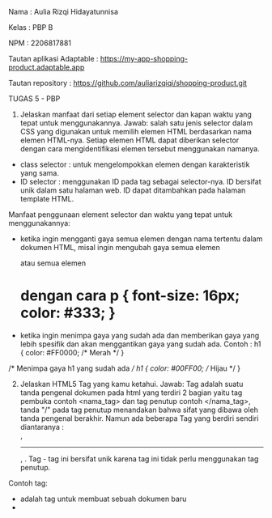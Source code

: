 Nama : Aulia Rizqi Hidayatunnisa

Kelas : PBP B

NPM : 2206817881

Tautan aplikasi Adaptable : https://my-app-shopping-product.adaptable.app

Tautan repository : https://github.com/auliarizqiqi/shopping-product.git

TUGAS 5 - PBP

1. Jelaskan manfaat dari setiap element selector dan kapan waktu yang tepat untuk menggunakannya.
Jawab: salah satu jenis selector dalam CSS yang digunakan untuk memilih elemen HTML berdasarkan nama elemen HTML-nya. Setiap elemen HTML dapat diberikan selector dengan cara mengidentifikasi elemen tersebut menggunakan namanya. 
- class selector : untuk mengelompokkan elemen dengan karakteristik yang sama.
- ID selector : menggunakan ID pada tag sebagai selector-nya. ID bersifat unik dalam satu halaman web. ID dapat ditambahkan pada halaman template HTML.

Manfaat penggunaan element selector dan waktu yang tepat untuk menggunakannya:

- ketika ingin mengganti gaya semua elemen dengan nama tertentu dalam dokumen HTML, misal ingin mengubah gaya semua elemen <p> atau semua elemen <h1> dengan cara p {
    font-size: 16px;
    color: #333;
}
- ketika ingin menimpa gaya yang sudah ada dan memberikan gaya yang lebih spesifik dan akan menggantikan gaya yang sudah ada. Contoh : 
h1 {
    color: #FF0000; /* Merah */
}

/* Menimpa gaya h1 yang sudah ada */
h1 {
    color: #00FF00; /* Hijau */
}


2. Jelaskan HTML5 Tag yang kamu ketahui.
Jawab: Tag adalah suatu tanda pengenal dokumen pada html yang terdiri 2 bagian yaitu tag pembuka contoh <nama_tag> dan tag penutup contoh </nama_tag>, tanda "/" pada tag penutup menandakan bahwa sifat yang dibawa oleh tanda pengenal berakhir. Namun ada beberapa Tag yang berdiri sendiri diantaranya : <br/>, <hr/>, <img src="" />. Tag - tag ini bersifat unik karena tag ini tidak perlu menggunakan tag penutup.

Contoh tag:
- <html> adalah tag untuk membuat sebuah dokumen baru
- <title> adalah tag untuk membuat judul dari sebuah halaman
- <body> adalah tag untuk membuar body/tubuh dari sebuah halaman
- <p> adalah tag untuk membuat paragraf
- <button> adalah tag untuk membuat sebuah tombol yang dapat diklik

sumber: https://codepolitan.com/blog/pengenalan-html5-belajar-html

https://gilacoding.com/read/tag-tag-pada-html-beserta-fungsinya

3. Jelaskan perbedaan antara margin dan padding.
Jawab: Margin: mengosongkan area di sekitar border (transparan), sedangkan Padding: mengosongkan area di sekitar konten (transparan).
Dalam CSS, margin adalah ruang di sekitar batas elemen, sedangkan padding adalah ruang antara batas elemen dan konten elemen. Dengan kata lain, properti margin mengontrol ruang di luar elemen, dan properti padding mengontrol ruang di dalam elemen.
Kegunaan margin:
- mengubah posisi elemen pada halaman
- atur jarak antar elemen terdekat
- menginginkan elemen yang tumpang tindih

Kegunaan padding;
- menambahkan spasi antara content dan border
- mengubah ukuran element

sumber: https://blog.hubspot.com/website/css-margin-vs-padding


4. Jelaskan perbedaan antara framework CSS Tailwind dan Bootstrap. Kapan sebaiknya kita menggunakan Bootstrap daripada Tailwind, dan sebaliknya?
Jawab: Perbedaan framework CSS Tailwind dan Bootstrap dari berbagai aspek:
- Desain
Bootstrap sering kali menghasilkan tampilan yang lebih konsisten di seluruh proyek karena menggunakan komponen yang telah didefinisikan.Sedangkan tailwind memberikan fleksibilitas dan adaptabilitas tinggi terhadap proyek

- Fleksibilitas
Bootstrap menggunakan gaya dan komponen yang telah didefinisikan, yang memiliki tampilan yang sudah jadi dan dapat digunakan secara langsung. Sedangkan tailwind membangun tampilan dengan menggabungkan kelas-kelas utilitas yang telah didefinisikan sebelumnya.

- Ukuran File
Bootstrap memiliki file CSS yang lebih besar dibandingkan dengan Tailwind CSS karena termasuk banyak komponen yang telah didefinisikan. Sedangkan tailwind CSS memiliki file CSS yang lebih kecil sedikit dibandingkan Bootstrap dan hanya akan memuat kelas-kelas utilitas yang ada.

- Pembelajaran
Bootstrap memiliki pembelajaran yang lebih cepat untuk pemula karena dapat mulai dengan komponen yang telah didefinisikan. Sedangkan tailwind CSS memiliki pembelajaran yang lebih curam karena memerlukan pemahaman terhadap kelas-kelas utilitas yang tersedia dan bagaimana menggabungkannya untuk mencapai tampilan yang diinginkan.

Sebaiknya kita menggunakan Bootstrap daripada Tailwind ketika kita ingin membuat proyek dengan desain tradisional yang membutuhkan kerangka kerja yang stabil dan mudah digunakan, memerlukan fitur dan komponen yang siap pakai, dan direkomendasikan untuk pemula karena dapat mulai dengan komponen yang telah didefinisikan. 
Namun, sebaiknya kita menggunakan Tailwind daripada Bootstrap ketika kita ingin menggunakan class yang sangat spesifik, dan memberikan kebebasan kreatif, serta membutuhkan ukuran file yang lebih ringan dan ketika kita menggunakan banyak class utilitas dalam kode, ukuran file CSS dapat meningkat.

sumber: tutorial 4 PBP

https://codepolitan.com/blog/perbedaan-bootstrap-dan-tailwind



5. Jelaskan bagaimana cara kamu mengimplementasikan checklist di atas secara step-by-step (bukan hanya sekadar mengikuti tutorial).
Jawab:
-  Kustomisasi desain pada templat HTML yang telah dibuat pada Tugas 4 dengan menggunakan CSS atau CSS framework (seperti Bootstrap, Tailwind, Bulma) dengan ketentuan sebagai berikut: 
    -  Kustomisasi halaman login, register, dan tambah inventori semenarik mungkin.
    - Kustomisasi halaman daftar inventori menjadi lebih berwarna maupun menggunakan apporach lain seperti menggunakan Card.

Saya menambahkan inventori berupa size atau ukuran dari produk tersebut menggunakan charField. Kustomisasi halaman login dan register dengan memberikan warna dan mengubah letak bar login agar berada di tengah dengan menambahkan potongan kode di file main.html
Saya juga menggunakan card yang sumbernya saya peroleh dari https://getbootstrap.com/docs/5.3/components/card/ menggunakan bootstrap pada halaman main.html 
Kemudian saya menambahkan fitur edit pada aplikasi dengan membuat fungsi baru bernama edit_product di file views.py yang ada pada subdeirektori main yang menerima parameter request dan id. Lalu membuat berkas html baru dengan nama edit_product.html pada subdirektori main/templates. Isi berkas tersebut dengan template potongan kode. Buka urls.py yang berada pada direktori main dan import fungsi edit_product yang sudah dibuat. Tambahkan path url ke dalam urlpatterns untuk mengakses fungsi yang sudah diimpor tadi. Buka main.html yang berada pada subdirektori main/templates. Tambahkan potongan kode berikut sejajar dengan elemen <td> terakhir agar terlihat tombol edit pada setiap baris tabel.

Kemudian saya membuat fungsi untuk menghapus data produk dengan membuat fungsi baru dengan nama delete_product yang menerima parameter request dan id pada views.py di folder main untuk menghapus data produk. Buka urls.py yang ada pada folder main dan impor fungsi yang sudah dibuat tadi. Tambahkan path url ke dalam urlpatterns untuk mengakses fungsi yang sudah diimpor. Bukalah berkas main.html yang ada pada folder main/templates dan ubahlah kode yang sudah ada menjadi seperti berikut agar terdapat tombol hapus untuk setiap produk.

- Menjawab beberapa pertanyaan berikut pada README.md pada root folder (silakan modifikasi README.md yang telah kamu buat sebelumnya; tambahkan subjudul untuk setiap tugas).
Menjawab semua pertanyaan di README.md, saya berikan keterangan setiap jawaban merupakan tugas ke berapa. 

- Melakukan add-commit-push ke GitHub.
Buka terminal dan masukkan perintah berikut untuk melakukan push ke Github:
git add .
git commit -m "tugas 5 selesai"
git push -u origin master


TUGAS 4 - PBP
1. Apa itu Django UserCreationForm, dan jelaskan apa kelebihan dan kekurangannya?
Jawab: UserCreationForm adalah impor formulir bawaan yang memudahkan pembuatan formulir pendaftaran pengguna dalam aplikasi web. Dengan formulir ini, pengguna baru dapat mendaftar dengan mudah di situs web Anda tanpa harus menulis kode dari awal.

Kelebihan: 
- Tidak perlu mendefinisikan form pendaftaran dari awal sehingga dapat mempercepat proses pengembangan aplikasi
- Form ini sudah memiliki validasi bawaaan untuk field-field yang ada, seperti memeriksa apakah nama user sudah atau belum


Kekurangan:
- Perlu membuat form custom sendiri jika ingin memberi field tambahan walaupun sudah disediakan form untuk kebutuhan dasar
- Hanya menangani pendaftaran user, jika ingin fitur lain seperti konfirmasi email harus menambahkannya sendiri


2. Apa perbedaan antara autentikasi dan otorisasi dalam konteks Django, dan mengapa keduanya penting?
Jawab:
- Autentikasi adalah proses verifikasi identitas pengguna. Dalam aplikasi web, hal ini biasanya melibatkan pemeriksaan kredensial pengguna (misalnya, nama pengguna dan kata sandi) terhadap database pengguna terdaftar. Jika kredensial yang diberikan cocok dengan pengguna di database, pengguna tersebut dianggap diautentikasi. Sistem autentikasi bawaan Django menyediakan kerangka kerja yang kuat dan fleksibel untuk mengelola otentikasi pengguna. Ini mencakup Usermodel untuk menyimpan informasi pengguna, serta tampilan dan formulir untuk menangani registrasi pengguna, login, dan manajemen kata sandi. Autentikasi penting untuk membedakan atau memastikan apakah user tersebut sama atau tidak dan memmastikan informasi sensitif hanya dapat diakses oleh user yang sah.

- Otorisasi adalah proses menentukan apa yang diperbolehkan user melakukan sesuatu ketika mereka berhasil diotentikasi. Setelah pengguna diautentikasi, langkah selanjutnya adalah menentukan apa yang boleh mereka lakukan dalam aplikasi. Proses ini dikenal sebagai otorisasi. Otorisasi biasanya didasarkan pada peran pengguna, grup, atau izin yang menentukan tindakan apa yang dapat dilakukan pengguna. Sistem otorisasi Django dibangun di atas sistem autentikasinya dan memungkinkan pengembang untuk mengontrol akses ke berbagai bagian aplikasi dengan mudah. Django menyediakan satu set izin default untuk model bawaannya (misalnya, menambah, mengubah, menghapus) dan mengizinkan pengembang untuk membuat izin khusus untuk model mereka sendiri.Dalam django menyediakan sistem otorisasi melalui model Permission dan sistem Group. Tanpa otorisasi semua user memungkinkan memiliki akses ke dalam semua bagian pada aplikasi sehingga dapat menimbulkan resiko keamanan dan privasi.

sumber: https://vegibit.com/understanding-djangos-authentication-and-authorization-system/


3. Apa itu cookies dalam konteks aplikasi web, dan bagaimana Django menggunakan cookies untuk mengelola data sesi pengguna?
Jawab: Cookies adalah potongan kecil data yang dikirim dari server ke browser user dan disimpan di sisi klien. Ketika browser mengakses server yang sama di masa depan, browser akan mengirim kembali cookie ini ke server.
Django menggunakan cookies untuk mengimplementasikan pengelolaan sesi secara default yang digunakan untuk mengelola sesi pengguna ddengan cara mengidentifikasi pengguna mengakses situs web, lalu server akan mengambil Session ID yang disimpan dalam cookie. Dengan cara ini, server dapat mengidentifikasi pengguna ketika membuat permintaan selanjutnya. Pada permintaan berikutnya, situs web mengirimkan cookie Session ID ke server. Django kemudian menggunakan cookie ini untuk mengambil data sesi dan membuatnya dapat diakses dalam kode. 

sumber: https://betterprogramming.pub/managing-sessions-in-django-92ef72db4c63


4. Apakah penggunaan cookies aman secara default dalam pengembangan web, atau apakah ada risiko potensial yang harus diwaspadai?
Jawab: Cookies yang digunakan dengan benar dan sesuai maka akan aman. Cookies dibuat untuk menyimpan data kecil di browser dan mengirimkannya kembali ke server web. Data yang disimpan dalam cookies tidak dapat diakses oleh pihak ketiga jika dienkripsi atau diberi sandi. Risiko potensial yang harus diwaspadai adalah jika cookies mengandung informasi sensitif seperti data pribadi, oleh karena itu penting untuk memastikan tidak ada informasi sensitif yang tidak dienkripsi. 


5. Jelaskan bagaimana cara kamu mengimplementasikan checklist di atas secara step-by-step (bukan hanya sekadar mengikuti tutorial).
Jawab: 

Checklist untuk tugas ini adalah sebagai berikut:

- Mengimplementasikan fungsi registrasi, login, dan logout untuk memungkinkan pengguna untuk mengakses aplikasi sebelumnya dengan lancar.
Jalankan virtual environment terlebih dahulu, lalu buka voews.py untuk membuat fungsi register yang menerima parameter request. Tambahkan beberapa import pada bagian paling atas termasuk import UserCreationForm untuk memudahkan pembuatan formulir. Tambahkan potongan kode ke dalam fungsi register, import fungsi yang dibuat, dan tambahkan path url. Lalu untuk membuat fungsi login buka views.py dan buat fungsi yang menerima parameteer request. Tambahkan import authenticate dan login pada bagian paling atas. Lalu tambahkan potongan kode ke dalam fungsi login untuk mengauntentikasi user yang ingin login, buat berkash HTML yang diisi dengan template untuk tampilan meminta user log in. Import fungsi yang sudah dibuat dan tambahkan path url untuk mengakses fungsi yang sudah diimpor. Kemudian untuk membuat fungsi logout buka views.py dan buatlah fungsi yang menerima parameter request, tambahkan import logout pada bagian paling atas, tambahkan potongan kode ke dalam fungsi logout yang sudah dibuat untuk melakukan mekanisme logout. Tambahkan potongan kode di dalam berkas main.html yang ada pada folder main/templates (setelah hyperlink tag). Lalu buka urls.py dan impor fungsi yang dibuat dan tambahkan path url ke dalam urlpatterns untuk mengakses fungsi yang sudah diimpor.

- Membuat dua akun pengguna dengan masing-masing tiga dummy data menggunakan model yang telah dibuat pada aplikasi sebelumnya untuk setiap akun di lokal.
Buat dua akun user, pada tugas ini misalnya saya membuat akun dengan username "kiki" dan "auliarizqi" dengan tiga dummy data untuk setiap akun dengan menambahkan add product

- Menghubungkan model Item dengan User.
Buka models.py yang ada pada subdirektori main dan tambahkan kode untuk mengimpor model. Pada model Product yang sudah dibuat, tambahkan potongan kode untuk menghubungkan satu produk dengan satu user melalui sebuah relationship, dimana sebuah produk pasti terasosiasikan dengan seorang user. Buka views.py yang ada pada subdirektori main, dan ubah potongan kode pada fungsi create_product. Ubah fungsi show_maim agar dapat menampilkan objek Product yang terasosiasikan dengan pengguna yang sedang login. Simpan semua perubahan dan lakukan migrasi model dan lakukan python manage.py migrate untuk mengaplikasikan migrasi yang dilakukan pada poin sebelumnya.

- Menampilkan detail informasi pengguna yang sedang logged in seperti username dan menerapkan cookies seperti last login pada halaman utama aplikasi.
Menerapkan cookies untuk last login untuk menyimpan informasi seperti waktu last login user dengan mengubah fungsi logout_user menjadi potongan kode yang sesuai dan mengandung kode response.delete_cookie('last_login') yang berfungsi untuk menghapus cookie last_login saat pengguna melakukan logout. Buka berkas main.html dan tambahkan potongan kode di antara tabel dan tombol logout untuk menampilkan data last login. Untuk dapat melihat data cookies last_login, dapat mengakses fitur inspect elemen dan membuka bagian Application/Storage. Lalu klik bagian cookies dan dapat lihat data cookies yang tersedia. Selain last_login, kita juga dapat melihat data sessionid dan csrftoken. Jika kita melakukan logout dan membuka riwayat cookie, maka cookie yang telah dibuat sebelumnya akan hilang dan dibuat ulang ketika kita login kembali.

- Menjawab beberapa pertanyaan berikut pada README.md pada root folder (silakan modifikasi README.md yang telah kamu buat sebelumnya; tambahkan subjudul untuk setiap tugas).

- Melakukan add-commit-push ke GitHub.
Lakukan addd-commit-push ke Github dengan cara:
git add .
git commit -m "ini pesan commit"
git push -u origin master

TUGAS 3 - PBP

1. Apa perbedaan antara form POST dan form GET dalam Django?
Jawab: form POST adalah metode untuk mengirim data dari browser ke server menggunakan metode HTTP POST. Form GET adalah metode untuk mengirim data dari browser ke server menggunakan metode HTTP GET. Terdapat perbedaan antara keduanya, yaitu:

- Data yang dikirimkan dengan metode GET akan terlihat di URL sehingga tidak cocok untuk data sensitif seperti kata sandi atau informasi pribadi. Sedangkan metode POST lebih aman untuk mengirim data sensitif karena data tersebut tidak terlihat di URL

- Metode GET biasanya digunakan ketika ingin mengambil data dari server tanpa mengubah data tersebut. Sedangkan metode POST digunakan ketika kita ingin mengirim data ke server untuk membuat, memperbaru, atau menghapus data. 

- Metode POST tidak dibatasi panjang string, sedangkan metode GET dibatasi panjang string

- Data yang dikirim dengan metode POST tidak tersimpan dalam riwayat penelusuran oleh browser, sedangkan metode GET dapat menyimpan data yang dikirim dalam riwayat penelusuran.

2. Apa perbedaan utama antara XML, JSON, dan HTML dalam konteks pengiriman data?
Jawab: 
- HTML atau HyperText Markup Language merupakan sebuah markup language yang berfokus pada penyajian data dalam bentuk halaman web dan tidak digunakan secara umum untuk pertukaran data.
- XML atau Extensible Markup Language merupakan suatu markup language yang menyimpan data dalam format teks dan tag sederhana. Digunakan untuk pertukaran data antara berbagai sistem yang memiliki struktur data yang berbeda.
- JSON atau JavaScript Object Notation merupakan suatu format yang dibuat di atas JavaScript untuk merepresentasikan data dalam bentuk key dan value. Cocok untuk pertukaran data antara server dan klien web.

3. Mengapa JSON sering digunakan dalam pertukaran data antara aplikasi web modern?
Jawab: Karena JSON merupakan format pertukaran data yang sangat ringan serta lebih mudah dibaca dan ditulis oleh manusia, sehingga mudah untuk diterjemahkan dan dibuat (generate) oleh komputer.


4. Jelaskan bagaimana cara kamu mengimplementasikan checklist di atas secara step-by-step (bukan hanya sekadar mengikuti tutorial).
Jawab: 

- Membuat input form untuk menambahkan objek model pada app sebelumnya
Membuat berkas baru pada direktori main dengan nama forms.py dan menambahkan kode ke dalam berkas tersebut. Buka berkas views.py yang ada pada folder main dan menambahkan beberapa import. Lalu membuat fungsi baru pada berkas tersebut yang menerima parameter request dan menambahkan kode untuk menghasilkan formulir yang dapat menambahkan data produk secara otomatis ketika data di-submit dari form. Kemudian mengubah fungsi show_main dengan menambahkan kode, import fungsi create-product di urls.py, dan menambahkan path url. Lalu membuat berkas HTML baru pada direktori main/templates isi dengan beberapa kode, buka main.html dan tambahkan kode untuk menampilkan data produk dalam bentuk tabel serta tombol yang akan redirect ke halaman form.

- Menambahkan 5 Fungsi Views
Membuat view baru dalam django untuk melihat objek yang sudah ditambahkan dalam berbagai format seperti HTML, XML, JSON, XML by ID, dan JSON by ID. Tambahkan fungsi dan path url untuk membuat view baru di urls.py

-  Membuat routing URL untuk masing-masing views yang telah ditambahkan pada poin 2
Konfigurasikan URL routing di Django untuk setiap view yang telah dibuat dengan import modul-modul yang diperlukan dan desfinisikan pola URL di dalam berkas urls.py

- Menjawab beberapa pertanyaan berikut pada README.md pada root folder.
Buka berkas README.md pada direktori lokal dan jawab pertanyaan-pertanyaan di berkas tersebut.

- Mengakses kelima URL di poin 2 menggunakan Postman, membuat screenshot dari hasil akses URL pada Postman, dan menambahkannya ke dalam README.md.


Gambar Postman - HTML 
![Alt Text](/Gambar_Postman/Postman_HTML_AuliaRizqi.png)



Gambar Postman - XML
![Alt Text](/Gambar_Postman/Postman_XML_AuliaRizqi.png)



Gambar Postman - XML by ID 1
![Alt Text](/Gambar_Postman/Postman_XML_ID1_AuliaRizqi.png)



Gambar Postman - XML by ID 2
![Alt Text](/Gambar_Postman/Postman_XML_ID2_AuliaRizqi.png)



Gambar Postman - XML by ID 3
![Alt Text](/Gambar_Postman/Postman_XML_ID3_AuliaRizqi.png)



Gambar Postman - XML by ID 4
![Alt Text](/Gambar_Postman/Postman_XML_ID4_AuliaRizqi.png)



Gambar Postman - JSON 
![Alt Text](/Gambar_Postman/Postman_JSON_AuliaRizqi.png)



Gambar Postman - JSON by ID 1
![Alt Text](/Gambar_Postman/Postman_JSON_ID1_AuliaRizqi.png)



Gambar Postman - JSON by ID 2
![Alt Text](/Gambar_Postman/Postman_JSON_ID2_AuliaRizqi.png)



Gambar Postman - JSON by ID 3
![Alt Text](/Gambar_Postman/Postman_JSON_ID3_AuliaRizqi.png)



Gambar Postman - JSON by ID 4
![Alt Text](/Gambar_Postman/Postman_JSON_ID4_AuliaRizqi.png)



- Melakukan add-commit-push ke GitHub.
Tambahkan semua perubahan ke repositori Github menggunakan perintah git add, git commit, dan git push. Pastikan projek di Github sudah terupdate.

TUGAS 2 

1. Jelaskan bagaimana cara kamu mengimplementasikan checklist di atas secara step-by-step (bukan hanya sekadar mengikuti tutorial).

Jawab:
- Membuat Proyek Django baru:

Setelah membuat repository baru di github dan menjalankan proses konfigurasi dan sebagainya, selanjutnya untuk membuat proyek django yang baru adalah dengan membuka terminal atau command prompt dan buat proyek Django baru dengan perintah: django-admin startproject namaprojek.

- Membuat Aplikasi dengan nama 'main':

Untuk membuat aplikasi main, buka terminal dan masuk ke direktori proyek Django yang baru dibuat.
Lalu jalankan terminal dengan perintah: python manage.py startapp main, lalu mendaftarkan aplikasi main ke dalam proyek pada berkas settings.py

- Melakukan Routing pada proyek:

Membuat berkas urls.py dalam proyek Django dan tambahkan routing untuk aplikasi 'main'dengan menambahkan beberapa kode pada berkas urls.py
Pastikan telah menghubungkan URL dengan tampilan main dengan mengimpor fungsi include dari django.urls

- Membuat Model dengan nama 'Item':

Membuka berkas models.py dalam aplikasi 'main' lalu buat model item dengan atribut yang sesuai dengan permintaan checklist, seperti name, amount, description. Isi berkas tersebut dengan kode untuk mengimpor models dari django.db. Seetelah itu, membuat dan mengaplikasikan migrasi model dengan menjalankan perintah python manage.py makemigrations dan python manage.py migrate.


- Membuat Fungsi pada 'views.py':

Buka berkas views.py dalam berkas aplikasi 'main' dan menambahkan baris-baris impor from django.shortcuts import render di bagian paling atas berkas untuk mengintegrasikan komponen MVT. Lalu tambahkan fungsi show_main di bawah impor untuk mengatur permintaan HTTP dan mengembalikan tampilan yang sesuai.

- Membuat sebuah Routing Aplikasi 'main':

Buat berkas urls.py dalam direktori 'main'dan isi dengan barisan kode yang sesuai. Tambahkan rute url untuk mengarahkan ke tampilan main di dalam variabel urlpatterns.
Lalu jalankan proyek Django dengan perintah python manage.py runserver. Buka website loca;host di browser untuk melihat halaman yang sudah dibuat.

- Deployment ke Adaptable:

Login pada akun Adaptable dan klik tombol New App untuk membuat aplikasi. Lalu hubungkan dengan repository pada github yang akan digunakan, pilih template deployment, dan pilih tipe baris data yang akan digunakan. Sesuaikan versi python, masukkan perintah pada bagian start command, dan masukkan nama aplikasi yang akan menjadi nama domain situs web aplikasi. Kemudian klik Deploy App untuk memulai proses deployment aplikasi.

- Membuat README.md:

Buat berkas README.md yang berisi tautan menuju aplikasi yang telah di-deploy ke Adaptable.
Jawab pertanyaan-pertanyaan yang tercantum dalam checklist dengan jelas.

2. Buatlah bagan yang berisi request client ke web aplikasi berbasis Django beserta responnya dan jelaskan pada bagan tersebut kaitan antara urls.py, views.py, models.py, dan berkas html.

Jawab: ![Gambar Bagan Aulia Rizqi](Bagan_AuliaRizqi.jpg)


3. Jelaskan mengapa kita menggunakan virtual environment? Apakah kita tetap dapat membuat aplikasi web berbasis Django tanpa menggunakan virtual environment?

Jawab: Virtual environment berguna untuk mengisolasi package serta dependencies dari aplikasi sehingga tidak bertabrakan dengan versi lain yang ada pada komputer. Virtual environment ini juga berguna untuk memastikan kalau versi dari sebuah library yang digunakan di satu project tidak akan berubah apabila kita melakukan sebuah update di library yang sama di project lain-nya. Tanpa virtual environment, mungkin ada kesulitan dalam mengelola dependensi proyek yang berbeda.


4. Jelaskan apakah itu MVC, MVT, MVVM dan perbedaan dari ketiganya.

Jawab: MVT adalah singkatan dari Model-View-Template. MVT adalah sebuah konsep arsitektur yang digunakan dalam pengembangan web untuk memisahkan komponen-komponen utama dari sebuah aplikasi. Konsep ini memungkinkan pengembang web untuk mengorganisasi dan mengelola kode dengan lebih terstruktur.


MVC adalah singkatan dari Model-View-Controller yaitu pola desain yang memisahkan aplikasi menjadi tiga komponen utama: Model (logika bisnis dan data), View (tampilan yang diperlihatkan kepada pengguna), dan Controller (menerima input dari pengguna dan mengirimkannya ke Model atau View).


MVVM adalah singkatan dari Model-View-ViewModel yaitu pola desain yang sering digunakan dalam pengembangan aplikasi berbasis antarmuka pengguna (UI). Model mengurus data, View adalah tampilan yang diperlihatkan kepada pengguna, dan ViewModel adalah perantara antara Model dan View yang mengatur tampilan dan pembaruan data.


Perbedaan utama antara MVC (Model-View-Controller), MVT (Model-View-Template), dan MVVM (Model-View-ViewModel) adalah dalam cara mereka mengatur dan mengelola komponen-komponen inti dalam pengembangan perangkat lunak. MVC memisahkan aplikasi menjadi Model (logika bisnis), View (tampilan), dan Controller (pengendali) dengan pengendali yang menghubungkan Model dan View. MVT, yang umumnya digunakan dalam kerangka kerja web Django, memisahkan Model (data), View (logika tampilan), dan Template (tampilan) dengan Template sebagai pengganti Controller. Sedangkan MVVM, yang sering digunakan dalam pengembangan aplikasi berbasis antarmuka pengguna (UI), memisahkan Model (data), View (tampilan), dan ViewModel (logika tampilan) dengan ViewModel berperan sebagai perantara antara Model dan View.

